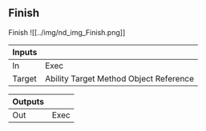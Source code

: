 ## Finish
Finish
![[../img/nd_img_Finish.png]]

|Inputs||
|--|--|
| In | Exec |
| Target | Ability Target Method Object Reference |

|Outputs||
|--|--|
| Out | Exec |
